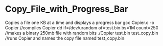 # Copy_File_with_Progress_Bar
Copies a file one KB at a time and displays a progress bar 
gcc Copier.c -o Copier    //compiles Copier
dd if=/dev/urandom of=test.bin bs=1M count=250   //makes a binary 250mb file with random bits
./Copier test.bin test_copy.bin //runs Copier and names the copy file named test_copy.bin

